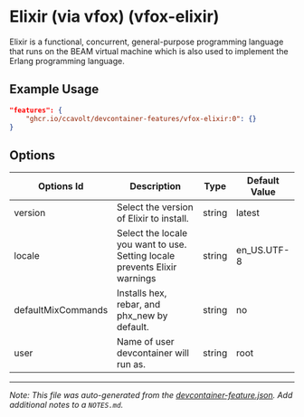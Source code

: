 
# Elixir (via vfox) (vfox-elixir)

Elixir is a functional, concurrent, general-purpose programming language that runs on the BEAM virtual machine which is also used to implement the Erlang programming language.

## Example Usage

```json
"features": {
    "ghcr.io/ccavolt/devcontainer-features/vfox-elixir:0": {}
}
```

## Options

| Options Id | Description | Type | Default Value |
|-----|-----|-----|-----|
| version | Select the version of Elixir to install. | string | latest |
| locale | Select the locale you want to use. Setting locale prevents Elixir warnings | string | en_US.UTF-8 |
| defaultMixCommands | Installs hex, rebar, and phx_new by default. | string | no |
| user | Name of user devcontainer will run as. | string | root |



---

_Note: This file was auto-generated from the [devcontainer-feature.json](https://github.com/ccavolt/devcontainer-features/blob/main/src/vfox-elixir/devcontainer-feature.json).  Add additional notes to a `NOTES.md`._
